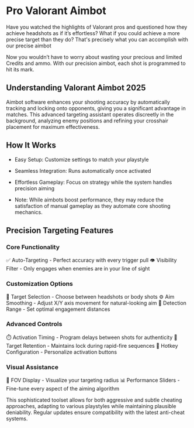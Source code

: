 # Pro Valorant Aimbot
Have you watched the highlights of Valorant pros and questioned how they achieve headshots as if it’s effortless? What if you could achieve a more precise target than they do? That's precisely what you can accomplish with our precise aimbot


Now you wouldn’t have to worry about wasting your precious and limited Credits and ammo. With our precision aimbot, each shot is programmed to hit its mark.



## Understanding Valorant Aimbot 2025
Aimbot software enhances your shooting accuracy by automatically tracking and locking onto opponents, giving you a significant advantage in matches. This advanced targeting assistant operates discreetly in the background, analyzing enemy positions and refining your crosshair placement for maximum effectiveness.

## How It Works
- Easy Setup: Customize settings to match your playstyle

- Seamless Integration: Runs automatically once activated

- Effortless Gameplay: Focus on strategy while the system handles precision aiming

- Note: While aimbots boost performance, they may reduce the satisfaction of manual gameplay as they automate core shooting mechanics.

## Precision Targeting Features
### Core Functionality
✅ Auto-Targeting - Perfect accuracy with every trigger pull
👁️ Visibility Filter - Only engages when enemies are in your line of sight

### Customization Options
🎯 Target Selection - Choose between headshots or body shots
⚙️ Aim Smoothing - Adjust X/Y axis movement for natural-looking aim
📏 Detection Range - Set optimal engagement distances

### Advanced Controls
⏱️ Activation Timing - Program delays between shots for authenticity
🔄 Target Retention - Maintains lock during rapid-fire sequences
🔘 Hotkey Configuration - Personalize activation buttons

### Visual Assistance
📐 FOV Display - Visualize your targeting radius
📊 Performance Sliders - Fine-tune every aspect of the aiming algorithm

This sophisticated toolset allows for both aggressive and subtle cheating approaches, adapting to various playstyles while maintaining plausible deniability. Regular updates ensure compatibility with the latest anti-cheat systems.
